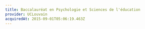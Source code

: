 ```yaml
---
title: Baccalauréat en Psychologie et Sciences de l'éducation
provider: UCLouvain
acquiredAt: 2015-09-01T05:06:19.463Z
---
```

